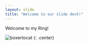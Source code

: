 ```yaml
---
layout: slide
title: "Welcome to our slide deck!"
---
```


Welcome to my Ring!

![boxertocat](https://octodex.github.com/images/boxertocat_octodex.jpg)
{: .center}
